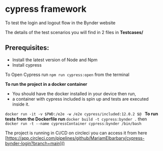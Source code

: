 # cypress framework

To test the login and logout flow in the Bynder website

The details of the test scenarios you will find in 2 files in  **Testcases/**

## Prerequisites:
- Install the latest version of Node and Npm
- Install cypress

To Open Cypress run `npm run cypress:open` from the terminal

**To run the project in a docker container** 
- You should have the docker installed in your device then run,
- a container with cypress included is spin up and tests are executed inside it.

`docker run -it -v $PWD:/e2e -w /e2e cypress/included:12.0.2 $@
`
**To run tests from the Dockerfile run**
`docker build -t cypress:bynder .` then
`docker run -t --name cypressContainer cypress:bynder /bin/bash
`

The project is running in Ci/CD on circleci you can access it from here
[https://app.circleci.com/pipelines/github/MariamElbarbary/cypress-bynder-login?branch=main]()
